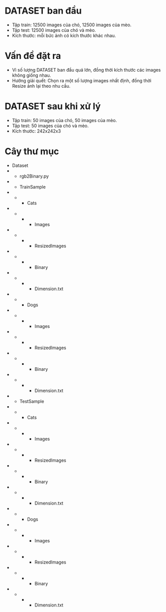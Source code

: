 # DATASET ban đầu
* Tập train:  12500 images của chó, 12500 images của mèo.
* Tập test:   12500 images của chó và mèo.
* Kích thước: mỗi bức ảnh có kích thước khác nhau.
# Vấn đề đặt ra
* Vì số lượng DATASET ban đầu quá lớn, đồng thời kích thước các images không giống nhau.
* Hướng giải quết: Chọn ra một số lượng images nhất định, đồng thời Resize ảnh lại theo nhu cầu.
# DATASET sau khi xử lý
* Tập train:  50 images của chó, 50 images của mèo.
* Tập test:   50 images của chó và mèo.
* Kích thước: 242x242x3

# Cây thư mục
* Dataset
* * rgb2Binary.py
* * TrainSample
* * * Cats
* * * * Images
* * * * ResizedImages
* * * * Binary
* * * * Dimension.txt
* * * Dogs
* * * * Images
* * * * ResizedImages
* * * * Binary
* * * * Dimension.txt
* * TestSample
* * * Cats
* * * * Images
* * * * ResizedImages
* * * * Binary
* * * * Dimension.txt
* * * Dogs
* * * * Images
* * * * ResizedImages
* * * * Binary
* * * * Dimension.txt
